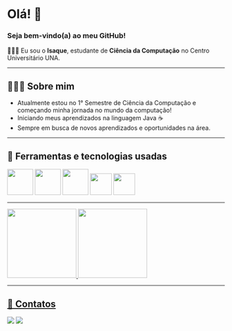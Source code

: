 # Olá! 👋

### Seja bem-vindo(a) ao meu GitHub!

🙋🏻‍♂️ Eu sou o **Isaque**, estudante de **Ciência da Computação** no Centro Universitário UNA.

---

## 👨🏻‍💻 Sobre mim
- Atualmente estou no 1° Semestre de Ciência da Computação e começando minha jornada no mundo da computação!
- Iniciando meus aprendizados na linguagem Java ☕
- Sempre em busca de novos aprendizados e oportunidades na área.

---

## 🔧 Ferramentas e tecnologias usadas
<img src="https://cdn.jsdelivr.net/gh/devicons/devicon@latest/icons/java/java-original-wordmark.svg" width="60" height="60" /> <img src="https://cdn.jsdelivr.net/gh/devicons/devicon@latest/icons/mysql/mysql-original-wordmark.svg" width="60" height="60" /> 
<img src="https://cdn.jsdelivr.net/gh/devicons/devicon@latest/icons/sqlite/sqlite-original-wordmark.svg" width="60" height="60" /> 
<img src="https://cdn.jsdelivr.net/gh/devicons/devicon@latest/icons/git/git-original.svg" width="50" height="50" />
<img src="https://cdn.jsdelivr.net/gh/devicons/devicon@latest/icons/vscode/vscode-original.svg" width="50" height="50" />

---

<div>
<a href="https://github.com/isaqueguimaraes">
<img loading="lazy" height="160em" src="https://github-readme-stats.vercel.app/api/top-langs/?username=isaqueguimaraes&layout=compact&langs_count=7&theme=github_dark"/>
<img loading="lazy" height="160em" src="https://github-readme-stats.vercel.app/api?username=isaqueguimaraes&show_icons=true&theme=github_dark&include_all_commits=true&count_private=true"/>

---

## 📧 Contatos
<div>
<a href="https://www.linkedin.com/in/isaqueguimaraes" target="_blank"><img loading="lazy" src="https://img.shields.io/badge/-LinkedIn-%230077B5?style=for-the-badge&logo=linkedin&logoColor=white" target="_blank"></a>   
<a href = "mailto:contato@isaquegabriel2112206@gmail.com"><img loading="lazy" src="https://img.shields.io/badge/Gmail-D14836?style=for-the-badge&logo=gmail&logoColor=white" target="_blank"></a>
</div>
